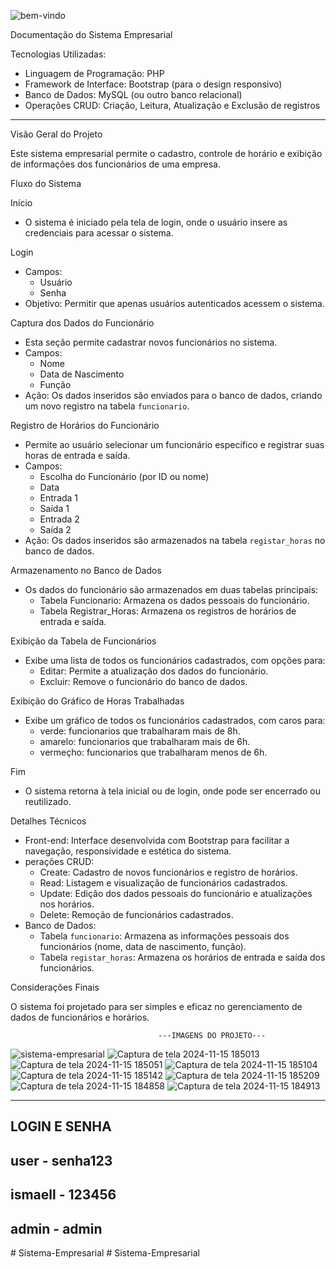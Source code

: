 ![bem-vindo](https://github.com/user-attachments/assets/f465f274-6720-4452-a2f1-d31881dbbcbe)



Documentação do Sistema Empresarial

Tecnologias Utilizadas:
- Linguagem de Programação: PHP
- Framework de Interface: Bootstrap (para o design responsivo)
- Banco de Dados: MySQL (ou outro banco relacional)
- Operações CRUD: Criação, Leitura, Atualização e Exclusão de registros

---

Visão Geral do Projeto

Este sistema empresarial permite o cadastro, controle de horário e exibição de informações dos funcionários de uma empresa.

Fluxo do Sistema

Início
   - O sistema é iniciado pela tela de login, onde o usuário insere as credenciais para acessar o sistema.

Login
   - Campos:
      - Usuário
      - Senha
   - Objetivo: Permitir que apenas usuários autenticados acessem o sistema.

Captura dos Dados do Funcionário
   - Esta seção permite cadastrar novos funcionários no sistema.
   - Campos:
      - Nome
      - Data de Nascimento
      - Função
   - Ação: Os dados inseridos são enviados para o banco de dados, criando um novo registro na tabela `funcionario`.

Registro de Horários do Funcionário
   - Permite ao usuário selecionar um funcionário específico e registrar suas horas de entrada e saída.
   - Campos:
      - Escolha do Funcionário (por ID ou nome)
      - Data
      - Entrada 1
      - Saída 1
      - Entrada 2
      - Saída 2
   - Ação: Os dados inseridos são armazenados na tabela `registar_horas` no banco de dados.

Armazenamento no Banco de Dados
   - Os dados do funcionário são armazenados em duas tabelas principais:
      - Tabela Funcionario: Armazena os dados pessoais do funcionário.
      - Tabela Registrar_Horas: Armazena os registros de horários de entrada e saída.
      
Exibição da Tabela de Funcionários
   - Exibe uma lista de todos os funcionários cadastrados, com opções para:
      - Editar: Permite a atualização dos dados do funcionário.
      - Excluir: Remove o funcionário do banco de dados.

Exibição do Gráfico de Horas Trabalhadas
   - Exibe um gráfico de todos os funcionários cadastrados, com caros para:
      - verde: funcionarios que trabalharam mais de 8h.
      - amarelo: funcionarios que trabalharam mais de 6h.
      - vermeçho: funcionarios que trabalharam menos de 6h.


Fim
   - O sistema retorna à tela inicial ou de login, onde pode ser encerrado ou reutilizado.

Detalhes Técnicos

- Front-end: Interface desenvolvida com Bootstrap para facilitar a navegação, responsividade e estética do sistema.
- perações CRUD:
  - Create: Cadastro de novos funcionários e registro de horários.
  - Read: Listagem e visualização de funcionários cadastrados.
  - Update: Edição dos dados pessoais do funcionário e atualizações nos horários.
  - Delete: Remoção de funcionários cadastrados.
- Banco de Dados:
  - Tabela `funcionario`: Armazena as informações pessoais dos funcionários (nome, data de nascimento, função).
  - Tabela `registar_horas`: Armazena os horários de entrada e saída dos funcionários.

Considerações Finais

O sistema foi projetado para ser simples e eficaz no gerenciamento de dados de funcionários e horários.

                                       
                                     ---IMAGENS DO PROJETO--- 
![sistema-empresarial](https://github.com/user-attachments/assets/4aa75b1c-dec1-45b4-9ac4-1318ae8cbce3)
![Captura de tela 2024-11-15 185013](https://github.com/user-attachments/assets/a0a03182-07ba-40fc-a016-5803f0e0c575)
![Captura de tela 2024-11-15 185051](https://github.com/user-attachments/assets/6d63d3f1-1e55-4209-9b23-420902660e0e)
![Captura de tela 2024-11-15 185104](https://github.com/user-attachments/assets/40d16b75-6012-473e-99c9-2320cbcc8532)
![Captura de tela 2024-11-15 185142](https://github.com/user-attachments/assets/db77ff62-cf74-4e8e-b378-db1c5b76fb14)
![Captura de tela 2024-11-15 185209](https://github.com/user-attachments/assets/3bc82374-830a-48b4-9df1-3c3f5ec9ec6e)
![Captura de tela 2024-11-15 184858](https://github.com/user-attachments/assets/494b6b9a-772f-4efb-9474-b6704750f845)
![Captura de tela 2024-11-15 184913](https://github.com/user-attachments/assets/c9508235-f49c-4fea-b2a9-d9dbe27fdfc7)


-------------------------
LOGIN E SENHA
-------------------------
user - senha123
-------------------------
ismaell - 123456
-------------------------
admin - admin
-------------------------
#   S i s t e m a - E m p r e s a r i a l  
 # Sistema-Empresarial
